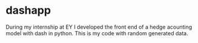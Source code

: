 # dashapp

During my internship at EY I developed the front end of a hedge acounting model with dash in python. This is my code with random generated data.
